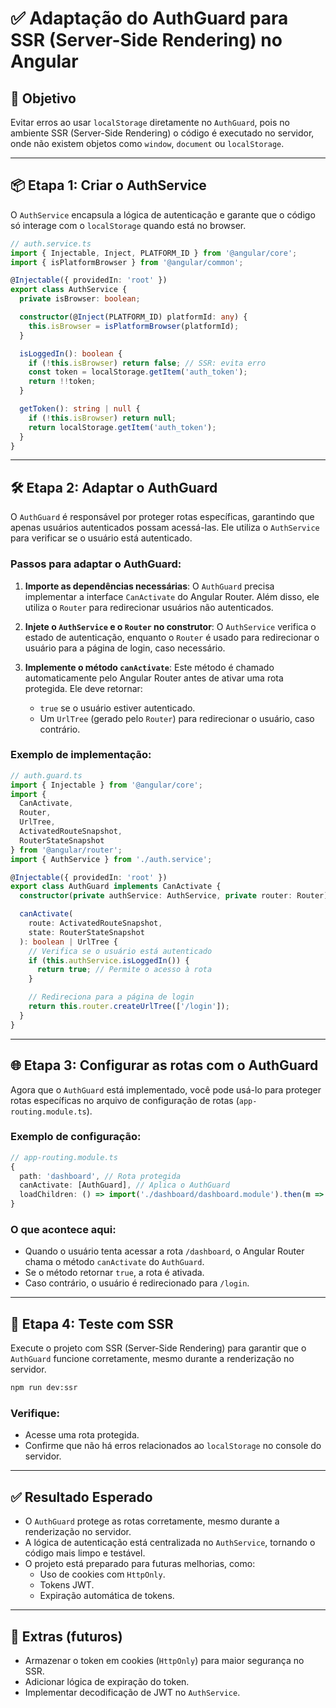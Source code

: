 # ✅ Adaptação do AuthGuard para SSR (Server-Side Rendering) no Angular

## 🧠 Objetivo
Evitar erros ao usar `localStorage` diretamente no `AuthGuard`, pois no ambiente SSR (Server-Side Rendering) o código é executado no servidor, onde não existem objetos como `window`, `document` ou `localStorage`.

---

## 📦 Etapa 1: Criar o AuthService

O `AuthService` encapsula a lógica de autenticação e garante que o código só interage com o `localStorage` quando está no browser.

```ts
// auth.service.ts
import { Injectable, Inject, PLATFORM_ID } from '@angular/core';
import { isPlatformBrowser } from '@angular/common';

@Injectable({ providedIn: 'root' })
export class AuthService {
  private isBrowser: boolean;

  constructor(@Inject(PLATFORM_ID) platformId: any) {
    this.isBrowser = isPlatformBrowser(platformId);
  }

  isLoggedIn(): boolean {
    if (!this.isBrowser) return false; // SSR: evita erro
    const token = localStorage.getItem('auth_token');
    return !!token;
  }

  getToken(): string | null {
    if (!this.isBrowser) return null;
    return localStorage.getItem('auth_token');
  }
}
```

---

## 🛠️ Etapa 2: Adaptar o AuthGuard

O `AuthGuard` é responsável por proteger rotas específicas, garantindo que apenas usuários autenticados possam acessá-las. Ele utiliza o `AuthService` para verificar se o usuário está autenticado.

### Passos para adaptar o AuthGuard:

1. **Importe as dependências necessárias**:
   O `AuthGuard` precisa implementar a interface `CanActivate` do Angular Router. Além disso, ele utiliza o `Router` para redirecionar usuários não autenticados.

2. **Injete o `AuthService` e o `Router` no construtor**:
   O `AuthService` verifica o estado de autenticação, enquanto o `Router` é usado para redirecionar o usuário para a página de login, caso necessário.

3. **Implemente o método `canActivate`**:
   Este método é chamado automaticamente pelo Angular Router antes de ativar uma rota protegida. Ele deve retornar:
   - `true` se o usuário estiver autenticado.
   - Um `UrlTree` (gerado pelo `Router`) para redirecionar o usuário, caso contrário.

### Exemplo de implementação:

```ts
// auth.guard.ts
import { Injectable } from '@angular/core';
import {
  CanActivate,
  Router,
  UrlTree,
  ActivatedRouteSnapshot,
  RouterStateSnapshot
} from '@angular/router';
import { AuthService } from './auth.service';

@Injectable({ providedIn: 'root' })
export class AuthGuard implements CanActivate {
  constructor(private authService: AuthService, private router: Router) {}

  canActivate(
    route: ActivatedRouteSnapshot,
    state: RouterStateSnapshot
  ): boolean | UrlTree {
    // Verifica se o usuário está autenticado
    if (this.authService.isLoggedIn()) {
      return true; // Permite o acesso à rota
    }

    // Redireciona para a página de login
    return this.router.createUrlTree(['/login']);
  }
}
```

---

## 🌐 Etapa 3: Configurar as rotas com o AuthGuard

Agora que o `AuthGuard` está implementado, você pode usá-lo para proteger rotas específicas no arquivo de configuração de rotas (`app-routing.module.ts`).

### Exemplo de configuração:

```ts
// app-routing.module.ts
{
  path: 'dashboard', // Rota protegida
  canActivate: [AuthGuard], // Aplica o AuthGuard
  loadChildren: () => import('./dashboard/dashboard.module').then(m => m.DashboardModule)
}
```

### O que acontece aqui:
- Quando o usuário tenta acessar a rota `/dashboard`, o Angular Router chama o método `canActivate` do `AuthGuard`.
- Se o método retornar `true`, a rota é ativada.
- Caso contrário, o usuário é redirecionado para `/login`.

---

## 🧪 Etapa 4: Teste com SSR

Execute o projeto com SSR (Server-Side Rendering) para garantir que o `AuthGuard` funcione corretamente, mesmo durante a renderização no servidor.

```bash
npm run dev:ssr
```

### Verifique:
- Acesse uma rota protegida.
- Confirme que não há erros relacionados ao `localStorage` no console do servidor.

---

## ✅ Resultado Esperado

- O `AuthGuard` protege as rotas corretamente, mesmo durante a renderização no servidor.
- A lógica de autenticação está centralizada no `AuthService`, tornando o código mais limpo e testável.
- O projeto está preparado para futuras melhorias, como:
  - Uso de cookies com `HttpOnly`.
  - Tokens JWT.
  - Expiração automática de tokens.

---

## 🧩 Extras (futuros)

- Armazenar o token em cookies (`HttpOnly`) para maior segurança no SSR.
- Adicionar lógica de expiração do token.
- Implementar decodificação de JWT no `AuthService`.

